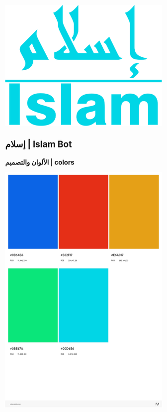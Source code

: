 ![الشعار](./logo.png)

# إسلام | Islam Bot

## الألوان والتصميم | colors

[![الشعار](AdobeColor-Islam%20Bot.jpeg)](https://color.adobe.com/Islam-Bot-color-theme-19716407)

